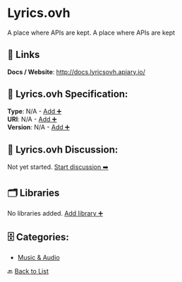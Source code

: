 # Lyrics.ovh

A place where APIs are kept. A place where APIs are kept

##  🔗 Links
**Docs / Website**: http://docs.lyricsovh.apiary.io/

## 🧬 Lyrics.ovh Specification:
**Type**: N/A - [Add ➕](https://github.com/apis-list/apis-list/edit/main/apis.yaml#L11705)  
**URI**: N/A - [Add ➕](https://github.com/apis-list/apis-list/edit/main/apis.yaml#L11705)  
**Version**: N/A - [Add ➕](https://github.com/apis-list/apis-list/edit/main/apis.yaml#L11705)

## 💬 Lyrics.ovh Discussion:
Not yet started. [Start discussion ➡️](https://github.com/apis-list/apis-list/discussions/new)

## 🗂️ Libraries

No libraries added. [Add library ➕](https://github.com/apis-list/apis-list/edit/main/apis.yaml#L11705)    


## 🗄️ Categories:
- [Music & Audio](https://github.com/apis-list/apis-list#music--audio-)

🔙  [Back to List](https://github.com/apis-list/apis-list)
